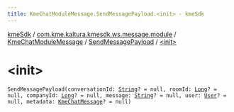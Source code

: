 ```yaml
---
title: KmeChatModuleMessage.SendMessagePayload.<init> - kmeSdk
---
```


[kmeSdk](../../../index.html) / [com.kme.kaltura.kmesdk.ws.message.module](../../index.html) / [KmeChatModuleMessage](../index.html) / [SendMessagePayload](index.html) / [&lt;init&gt;](./-init-.html)

# &lt;init&gt;

`SendMessagePayload(conversationId: `[`String`](https://kotlinlang.org/api/latest/jvm/stdlib/kotlin/-string/index.html)`? = null, roomId: `[`Long`](https://kotlinlang.org/api/latest/jvm/stdlib/kotlin/-long/index.html)`? = null, companyId: `[`Long`](https://kotlinlang.org/api/latest/jvm/stdlib/kotlin/-long/index.html)`? = null, message: `[`String`](https://kotlinlang.org/api/latest/jvm/stdlib/kotlin/-string/index.html)`? = null, user: `[`User`](-user/index.html)`? = null, metadata: `[`KmeChatMessage`](../../../com.kme.kaltura.kmesdk.ws.message.chat/-kme-chat-message/index.html)`? = null)`